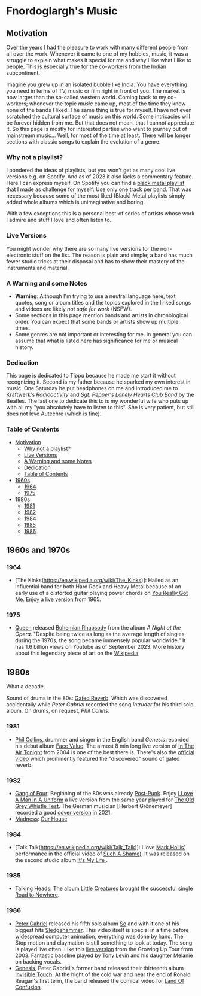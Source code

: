 # Fnordoglargh's Music

## Motivation

  Over the years I had the pleasure to work with many different people from all
  over the work. Whenever it came to one of my hobbies, music, it was a struggle
  to explain what makes it special for me and why I like what I like to people.
  This is especially true for the co-workers from the Indian subcontinent.

  Imagine you grew up in an isolated bubble like India. You have everything you
  need in terms of TV, music or film right in front of you. The market is now
  larger than the so-called western world. Coming back to my co-workers;
  whenever the topic _music_ came up, most of the time they knew none of the
  bands I liked.  The same thing is true for myself. I have not even scratched
  the cultural surface of music on this world.  Some intricacies will be forever
  hidden from me. But that does not mean, that I cannot appreciate it. So this
  page is mostly for interested parties who want to journey out of mainstream
  music... Well, for most of the time at least. There will be longer sections
  with classic songs to explain the evolution of a genre.

### Why not a playlist?

  I pondered the ideas of playlists, but you won't get as many cool live
  versions e.g. on Spotify. And as of 2023 it also lacks a commentary feature.
  Here I can express myself. On Spotify you can find a [black metal
  playlist](https://open.spotify.com/playlist/1ZSEFfBTPuhOt2V4CQmtAO) that I
  made as challenge for myself: Use only one track per band. That was necessary
  because some of the most liked (Black) Metal playlists simply added whole
  albums which is unimaginative and boring.

  With a few exceptions this is a personal best-of series of artists whose work
  I admire and stuff I love and often listen to.

### Live Versions

  You might wonder why there are so many live versions for the non-electronic
  stuff on the list. The reason is plain and simple; a band has much fewer
  studio tricks at their disposal and has to show their mastery of the
  instruments and material.

### A Warning and some Notes

  * **Warning**: Although I'm trying to use a neutral language here, text
    quotes, song or album titles and the topics explored in the linked songs and
    videos are likely _not safe for work_ (NSFW).
  * Some sections in this page mention bands and artists in chronological order.
    You can expect that some bands or artists show up multiple times.
  * Some genres are not important or interesting for me. In general you can
    assume that what is listed here has significance for me or musical history.

### Dedication

  This page is dedicated to Tippu because he made me start it without
  recognizing it. Second is my father because he sparked my own interest in
  music. One Saturday he put headphones on me and introduced me to Kraftwerk's
  [_Radioactivity_](https://en.wikipedia.org/wiki/Radio-Activity) and [_Sgt.
  Pepper's Lonely Hearts Club Band_](https://en.wikipedia.org/wiki/Sgt_Peppers)
  by the Beatles. The last one to dedicate this to is my wonderful wife who puts
  up with all my "you absolutely have to listen to this". She is very patient,
  but still does not love Autechre (which is fine).

### Table of Contents

- [Motivation](#motivation)
  - [Why not a playlist?](#why-not-a-playlist)
  - [Live Versions](#live-versions)
  - [A Warning and some Notes](#a-warning-and-some-notes)
  - [Dedication](#dedication)
  - [Table of Contents](#table-of-contents)
- [1960s](#1960s)
  - [1964](#1964)
  - [1975](#1975)
- [1980s](#1980s)
  - [1981](#1981)
  - [1982](#1982)
  - [1984](#1984)
  - [1985](#1985)
  - [1986](#1986)

## 1960s and 1970s

### 1964

  * [The Kinks(https://en.wikipedia.org/wiki/The_Kinks)]: Hailed as an
    influential band for both Hard Rock and Heavy Metal because of an early use
    of a distorted guitar playing power chords on [You Really Got
    Me](https://en.wikipedia.org/wiki/You_Really_Got_Me). Enjoy a [live
    version](https://youtu.be/Eq_KQYVPadQ) from 1965.

### 1975

  * [Queen](https://en.wikipedia.org/wiki/Queen_(band)) released [Bohemian
    Rhapsody](https://youtu.be/fJ9rUzIMcZQ) from the album _A Night at the
    Opera_. "Despite being twice as long as the average length of singles during
    the 1970s, the song became immensely popular worldwide." It has 1.6 billion
    views on Youtube as of September 2023. More history about this legendary
    piece of art on the
    [Wikipedia](https://en.wikipedia.org/wiki/Bohemian_Rhapsody.)

## 1980s

  What a decade.

  Sound of drums in the 80s: [Gated Reverb](https://youtu.be/Bxz6jShW-3E). Which
  was discovered accidentally while _Peter Gabriel_ recorded the song _Intruder_
  for his third solo album. On drums, on request, _Phil Collins_. 

### 1981

  * [Phil Collins](https://en.wikipedia.org/wiki/Phil_Collins), drummer and
    singer in the English band _Genesis_ recorded his debut album [Face
    Value](https://en.wikipedia.org/wiki/Face_Value_(album)). The almost 8 min
    long live version of [In The Air Tonight](https://youtu.be/PEWP9nbqG9Q) from
    2004 is one of the best there is. There's also the [official
    video](https://youtu.be/YkADj0TPrJA) which prominently featured the
    "discovered" sound of gated reverb.

### 1982

  * [Gang of Four](https://en.wikipedia.org/wiki/Gang_of_Four_(band)): Beginning
    of the 80s was already [Post-Punk](https://youtu.be/IdrEoOlp0xE). Enjoy [I
    Love A Man In A Uniform](https://youtu.be/wmdUsiQ2qro) a live version from
    the same year played for [The Old Grey Whistle
    Test](https://en.wikipedia.org/wiki/The_Old_Grey_Whistle_Test). The German
    musician [Herbert Grönemeyer] recorded a good [cover
    version](https://youtu.be/ms20CRIMfck?) in 2021.
  * [Madness](https://en.wikipedia.org/wiki/Madness_(band)): [Our House](https://youtu.be/KwIe_sjKeAY)  

### 1984

  * [Talk Talk(https://en.wikipedia.org/wiki/Talk_Talk)]: I love [Mark
    Hollis'](https://en.wikipedia.org/wiki/Mark_Hollis) performance in the
    official video of [Such A Shame)](https://youtu.be/lLdvpFIPReA). It was
    released on the second studio album [It's My Life
    ](https://en.wikipedia.org/wiki/It%27s_My_Life_(album)).

### 1985

  * [Talking Heads](https://en.wikipedia.org/wiki/Talking_Heads): The album
    [Little Creatures](https://en.wikipedia.org/wiki/Little_Creatures) brought
    the successful single [Road to
    Nowhere](https://www.youtube.com/watch?v=LQiOA7euaYA). 

### 1986

  * [Peter Gabriel](https://en.wikipedia.org/wiki/Peter_Gabriel) released his
    fifth solo album [So](https://en.wikipedia.org/wiki/So_(album)) and with it
    one of his biggest hits [Sledgehammer](https://youtu.be/OJWJE0x7T4Q). This
    video itself is special in a time before widespread computer animation,
    everything was done by hand. The Stop motion and claymation is still
    something to look at today. The song is played live often. Like this [live
    version](https://youtu.be/_KSxRj9YhG8) from the Growing Up Tour from 2003.
    Fantastic bassline played by [Tony
    Levin](https://en.wikipedia.org/wiki/Tony_Levin) and his daughter Melanie on
    backing vocals.
  * [Genesis](https://en.wikipedia.org/wiki/Genesis_(band)), Peter Gabriel's
    former band released their thirteenth album [Invisible
    Touch](https://en.wikipedia.org/wiki/Invisible_Touch). At the hight of the
    cold war and near the end of Ronald Reagan's first term, the band released
    the comical video for [Land Of Confusion](https://youtu.be/TlBIa8z_Mts).

